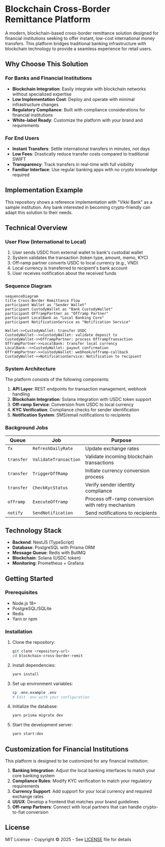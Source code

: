 # Blockchain Cross-Border Remittance Platform

A modern, blockchain-based cross-border remittance solution designed for financial institutions seeking to offer instant, low-cost international money transfers. This platform bridges traditional banking infrastructure with blockchain technology to provide a seamless experience for retail users.

## Why Choose This Solution

### For Banks and Financial Institutions
- **Blockchain Integration**: Easily integrate with blockchain networks without specialized expertise
- **Low Implementation Cost**: Deploy and operate with minimal infrastructure changes
- **Regulatory Compliance**: Built with compliance considerations for financial institutions
- **White-label Ready**: Customize the platform with your brand and requirements

### For End Users
- **Instant Transfers**: Settle international transfers in minutes, not days
- **Low Fees**: Drastically reduce transfer costs compared to traditional SWIFT
- **Transparency**: Track transfers in real-time with full visibility
- **Familiar Interface**: Use regular banking apps with no crypto knowledge required

## Implementation Example

This repository shows a reference implementation with "Vikki Bank" as a sample institution. Any bank interested in becoming crypto-friendly can adapt this solution to their needs.

## Technical Overview

### User Flow (International to Local)

1. User sends USDC from external wallet to bank's custodial wallet
2. System validates the transaction (token type, amount, memo, KYC)
3. Off-ramp partner converts USDC to local currency (e.g., VND)
4. Local currency is transferred to recipient's bank account
5. User receives notification about the received funds

### Sequence Diagram

```mermaid
sequenceDiagram
title Cross-Border Remittance Flow
participant Wallet as "Sender Wallet"
participant CustodyWallet as "Bank CustodyWallet"
participant OfframpPartner as "Offramp Partner"
participant LocalBank as "Local Banking Core"
participant NotificationService as "Notification Service"

Wallet->>CustodyWallet: transfer USDC
CustodyWallet-->>CustodyWallet: validate deposit tx
CustodyWallet->>OfframpPartner: process OfframpTransaction
OfframpPartner->>LocalBank: transfer local currency
LocalBank-->>CustodyWallet: payout confirmation
OfframpPartner->>CustodyWallet: webhook/offramp-callback
CustodyWallet->>NotificationService: Notification to recipient
```

### System Architecture

The platform consists of the following components:

1. **API Layer**: REST endpoints for transaction management, webhook handling
2. **Blockchain Integration**: Solana integration with USDC token support
3. **Off-ramp Service**: Conversion from USDC to local currency
4. **KYC Verification**: Compliance checks for sender identification
5. **Notification System**: SMS/email notifications to recipients

### Background Jobs

| Queue          | Job                     | Purpose                                                                       |
|----------------|-------------------------|-------------------------------------------------------------------------------|
| `fx`           | `RefreshDailyRate`      | Update exchange rates                                                        |
| `transfer`     | `ValidateTransaction`   | Validate incoming blockchain transactions                                    |
| `transfer`     | `TriggerOffRamp`        | Initiate currency conversion process                                         |
| `transfer`     | `CheckKycStatus`        | Verify sender identity compliance                                            |
| `offramp`      | `ExecuteOfframp`        | Process off-ramp conversion with retry mechanism                             |
| `notify`       | `SendNotification`      | Send notifications to recipients                                             |

## Technology Stack

- **Backend**: NestJS (TypeScript)
- **Database**: PostgreSQL with Prisma ORM
- **Message Queue**: Redis with BullMQ
- **Blockchain**: Solana (USDC token)
- **Monitoring**: Prometheus + Grafana

## Getting Started

### Prerequisites

- Node.js 18+
- PostgreSQL/SQLite
- Redis
- Yarn or npm

### Installation

1. Clone the repository:
   ```bash
   git clone <repository-url>
   cd blockchain-cross-border-remit
   ```

2. Install dependencies:
   ```bash
   yarn install
   ```

3. Set up environment variables:
   ```bash
   cp .env.example .env
   # Edit .env with your configuration
   ```

4. Initialize the database:
   ```bash
   yarn prisma migrate dev
   ```

5. Start the development server:
   ```bash
   yarn start:dev
   ```

## Customization for Financial Institutions

This platform is designed to be customized for any financial institution:

1. **Banking Integration**: Adjust the local banking interfaces to match your core banking system
2. **Compliance Rules**: Modify KYC verification to match your regulatory requirements
3. **Currency Support**: Add support for your local currency and required exchange rates
4. **UI/UX**: Develop a frontend that matches your brand guidelines
5. **Off-ramp Partners**: Connect with local partners that can handle crypto-to-fiat conversion

## License

MIT License - Copyright © 2025 - See [LICENSE](LICENSE) file for details 